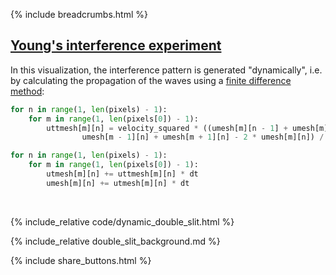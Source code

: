{% include breadcrumbs.html %}

## [Young&apos;s interference experiment](https://en.wikipedia.org/wiki/Double-slit_experiment)

In this visualization, the interference pattern is generated "dynamically", i.e. by calculating
the propagation of the waves using a 
[finite difference method](https://pythonnumericalmethods.studentorg.berkeley.edu/notebooks/chapter23.03-Finite-Difference-Method.html):

```python
for n in range(1, len(pixels) - 1):
    for m in range(1, len(pixels[0]) - 1):
        uttmesh[m][n] = velocity_squared * ((umesh[m][n - 1] + umesh[m][n + 1] - 2 * umesh[m][n]) / dx_squared + (
                umesh[m - 1][n] + umesh[m + 1][n] - 2 * umesh[m][n]) / dy_squared)

for n in range(1, len(pixels) - 1):
    for m in range(1, len(pixels[0]) - 1):
        utmesh[m][n] += uttmesh[m][n] * dt
        umesh[m][n] += utmesh[m][n] * dt
```

<div class="header_line"><br/></div>

{% include_relative code/dynamic_double_slit.html %}

<p style="clear: both;"></p>

{% include_relative double_slit_background.md %}

{% include share_buttons.html %}

    